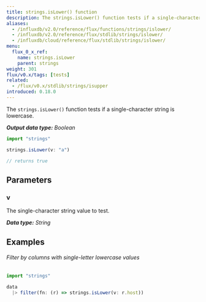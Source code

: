 ```yaml
---
title: strings.isLower() function
description: The strings.isLower() function tests if a single-character string is lowercase.
aliases:
  - /influxdb/v2.0/reference/flux/functions/strings/islower/
  - /influxdb/v2.0/reference/flux/stdlib/strings/islower/
  - /influxdb/cloud/reference/flux/stdlib/strings/islower/
menu:
  flux_0_x_ref:
    name: strings.isLower
    parent: strings
weight: 301
flux/v0.x/tags: [tests]
related:
  - /flux/v0.x/stdlib/strings/isupper
introduced: 0.18.0
---
```


The `strings.isLower()` function tests if a single-character string is lowercase.

_**Output data type:** Boolean_

```js
import "strings"

strings.isLower(v: "a")

// returns true
```

## Parameters

### v
The single-character string value to test.

_**Data type:** String_

## Examples

###### Filter by columns with single-letter lowercase values
```js
import "strings"

data
  |> filter(fn: (r) => strings.isLower(v: r.host))
```
